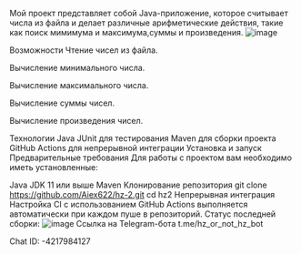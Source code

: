 Мой проект представляет собой Java-приложение, которое считывает числа из файла и делает различные арифметические действия, такие как поиск мимимума и максимума,суммы и произведения.
![image](https://github.com/Aiex622/hz-2/assets/103375331/33ec755b-99c9-4e07-8590-25b7e7c5961f)



Возможности
Чтение чисел из файла.

Вычисление минимального числа.

Вычисление максимального числа.

Вычисление суммы чисел.

Вычисление произведения чисел.

Технологии
Java
JUnit для тестирования
Maven для сборки проекта
GitHub Actions для непрерывной интеграции
Установка и запуск
Предварительные требования
Для работы с проектом вам необходимо иметь установленные:

Java JDK 11 или выше
Maven
Клонирование репозитория
git clone https://github.com/Aiex622/hz-2.git
cd hz2
Непрерывная интеграция
Настройка CI с использованием GitHub Actions выполняется автоматически при каждом пуше в репозиторий. Статус последней сборки:
![image](https://github.com/Aiex622/hz-2/assets/103375331/b21df7b2-146c-4b1c-81db-c72f90f69e5d)
Ссылка на Telegram-бота
t.me/hz_or_not_hz_bot

Chat ID: -4217984127
